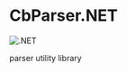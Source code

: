 # CbParser.NET

![.NET](https://github.com/CbStyles/CbParser.NET/workflows/.NET/badge.svg)

parser utility library
